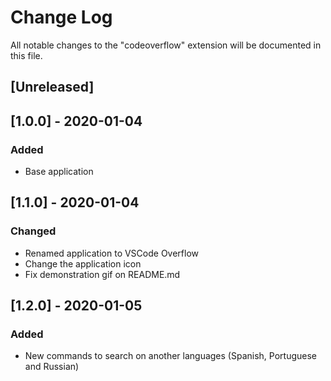 # Change Log

All notable changes to the "codeoverflow" extension will be documented in this file.

## [Unreleased]

## [1.0.0] - 2020-01-04

### Added

- Base application

## [1.1.0] - 2020-01-04

### Changed

- Renamed application to VSCode Overflow
- Change the application icon
- Fix demonstration gif on README.md

## [1.2.0] - 2020-01-05

### Added

- New commands to search on another languages (Spanish, Portuguese and Russian)
